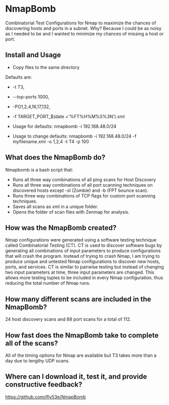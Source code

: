 # NmapBomb
Combinatorial Test Configurations for Nmap to maximize the chances of discovering hosts and ports in a subnet.  Why?  Because I could be as noisy as I needed to be and I wanted to minimize my chances of missing a host or port.

## Install and Usage
- Copy files to the same directory

Defaults are: 
- -t T3, 
- --top-ports 1000, 
- -PO1,2,4,16,17,132, 
- -f TARGET_PORT_$(date +'%FT%H%M%S%3N').xml

- Usage for defaults: nmapbomb -i 192.168.48.0/24
- Usage to change defaults: nmapbomb -i 192.168.48.0/24  -f myfilename.xml -o 1,2,4 -t T4 -p 100

## What does the NmapBomb do?
Nmapbomb is a bash script that:
- Runs all three way combinations of all ping scans for Host Discovery
- Runs all three way combinations of all port scanning techniques on discovered hosts except -sI (Zombie) and -b (FPT bounce scan).
- Runs three way combinations of TCP flags for custom port scanning techniques.
- Saves all scans as xml in a unique folder.
- Opens the folder of scan files with Zenmap for analysis.

## How was the NmapBomb created?
Nmap configurations were generated using a software testing technique called Combinatorial Testing (CT).
CT is used to discover software bugs by generating all combinations of input parameters to produce configurations that will crash the program.
Instead of trying to crash Nmap, I am trying to produce unique and untested Nmap configurations to discover new hosts, ports, and services.
CT is similar to pairwise testing but instead of changing two input parameters at time, three input parameters are changed.
This allows more testing tuples to be included in every Nmap configuration, thus reducing the total number of Nmap runs.

## How many different scans are included in the NmapBomb?
24 host discovery scans and 88 port scans for a total of 112.

## How fast does the NmapBomb take to complete all of the scans?
All of the timing options for Nmap are available but T3 takes more than a day due to lengthy UDP scans.

## Where can I download it, test it, and provide constructive feedback?
https://github.com/ifly53e/NmapBomb

